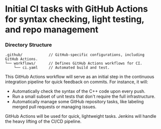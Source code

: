 # Initial CI tasks with GitHub Actions for syntax checking, light testing, and repo management

### Directory Structure
```
.github/            // GitHub-specific configurations, including GitHub Actions.
└── workflows/      // Defines GitHub Actions workflows for CI.
    └── ci.yaml	    // Automated build and test.
```

This GitHub Actions workflow will serve as an initial step in the continuous integration pipeline for quick feedback on commits. For instance, it will:

- Automatically check the syntax of the C++ code upon every push.
- Run a small subset of unit tests that don't require the full infrastructure.
- Automatically manage some GitHub repository tasks, like labeling merged pull requests or managing issues.

GitHub Actions will be used for quick, lightweight tasks. Jenkins will handle the heavy lifting of the CI/CD pipeline.